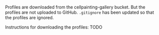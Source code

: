 Profiles are downloaded from the cellpainting-gallery bucket. But the profiles are not uploaded to GitHub. `.gitignore` has been updated so that the profiles are ignored. 

Instructions for downloading the profiles: TODO

